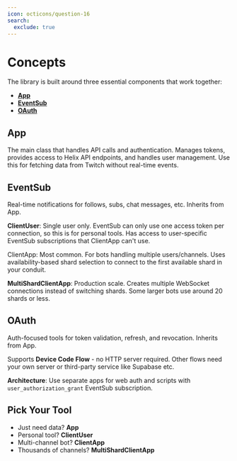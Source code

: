 ```yaml
---
icon: octicons/question-16
search:
  exclude: true
---
```


# Concepts

The library is built around three essential components that work together:

- **[App](#app)**
- **[EventSub](#eventsub)** 
- **[OAuth](#oauth)**

## App

The main class that handles API calls and authentication. Manages tokens, provides access to Helix API endpoints, and handles user management. Use this for fetching data from Twitch without real-time events.

## EventSub

Real-time notifications for follows, subs, chat messages, etc. Inherits from App.

**ClientUser**: Single user only. EventSub can only use one access token per connection, so this is for personal tools. Has access to user-specific EventSub subscriptions that ClientApp can't use.

ClientApp: Most common. For bots handling multiple users/channels. Uses availability-based shard selection to connect to the first available shard in your conduit.

**MultiShardClientApp**: Production scale. Creates multiple WebSocket connections instead of switching shards. Some larger bots use around 20 shards or less.

## OAuth

Auth-focused tools for token validation, refresh, and revocation. Inherits from App.

Supports **Device Code Flow** - no HTTP server required. Other flows need your own server or third-party service like Supabase etc.

**Architecture**: Use separate apps for web auth and scripts with `user_authorization_grant` EventSub subscription.


## Pick Your Tool

- Just need data? **App**
- Personal tool? **ClientUser**  
- Multi-channel bot? **ClientApp**
- Thousands of channels? **MultiShardClientApp**